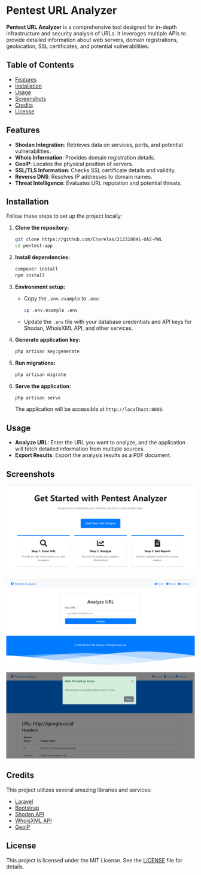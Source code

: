 # Pentest URL Analyzer

**Pentest URL Analyzer** is a comprehensive tool designed for in-depth infrastructure and security analysis of URLs. It leverages multiple APIs to provide detailed information about web servers, domain registrations, geolocation, SSL certificates, and potential vulnerabilities.

## Table of Contents

- [Features](#features)
- [Installation](#installation)
- [Usage](#usage)
- [Screenshots](#screenshots)
- [Credits](#credits)
- [License](#license)

## Features

- **Shodan Integration**: Retrieves data on services, ports, and potential vulnerabilities.
- **Whois Information**: Provides domain registration details.
- **GeoIP**: Locates the physical position of servers.
- **SSL/TLS Information**: Checks SSL certificate details and validity.
- **Reverse DNS**: Resolves IP addresses to domain names.
- **Threat Intelligence**: Evaluates URL reputation and potential threats.

## Installation

Follow these steps to set up the project locally:

1. **Clone the repository:**

    ```sh
    git clone https://github.com/Charelas/212310041-UAS-PWL
    cd pentest-app
    ```

2. **Install dependencies:**

    ```sh
    composer install
    npm install
    ```

3. **Environment setup:**

    - Copy the `.env.example` to `.env`:

        ```sh
        cp .env.example .env
        ```

    - Update the `.env` file with your database credentials and API keys for Shodan, WhoisXML API, and other services.

4. **Generate application key:**

    ```sh
    php artisan key:generate
    ```

5. **Run migrations:**

    ```sh
    php artisan migrate
    ```

6. **Serve the application:**

    ```sh
    php artisan serve
    ```

    The application will be accessible at `http://localhost:8000`.

## Usage

- **Analyze URL**: Enter the URL you want to analyze, and the application will fetch detailed information from multiple sources.
- **Export Results**: Export the analysis results as a PDF document.

## Screenshots

![Introduction](ss/Intro.png)

![Home for Analyst](ss/Home.png)

![Result from Analyst](ss/result.png)

## Credits

This project utilizes several amazing libraries and services:

- [Laravel](https://laravel.com/)
- [Bootstrap](https://getbootstrap.com/)
- [Shodan API](https://www.shodan.io/)
- [WhoisXML API](https://www.whoisxmlapi.com/)
- [GeoIP](https://www.maxmind.com/en/geoip2-services-and-databases)

## License

This project is licensed under the MIT License. See the [LICENSE](LICENSE) file for details.

